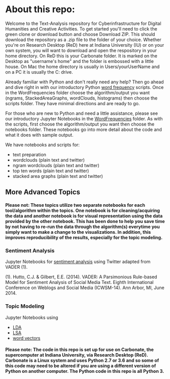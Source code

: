 # About this repo:
Welcome to the Text-Analysis repository for Cyberinfrastructure for Digital Humanities and Creative Activities. To get started you'll need to click the green clone or download button and choose Download ZIP. This should download the repository as a .zip file to the folder of your choice. Whether you're on Research Desktop (ReD) here at Indiana University (IU) or on your own system, you will want to download and open the respository in your home directory. On ReD this is your Carbonate folder. It is marked on the Desktop as "username's home" and the folder is embossed with a little house. On Mac the home directory is usually in Users/yourUserName and on a PC it is usually the C: drive.

Already familiar with Python and don't really need any help? Then go ahead and dive right in with our introductory Python [word frequency](https://github.com/cyberdh/Text-Analysis/tree/master/WordFrequencies) scripts. Once in the WordFrequencies folder choose the algorithm/output you want (ngrams, StackedAreaGraphs, wordClouds, histograms) then choose the scripts folder. They have minimal directions and are ready to go.

For those who are new to Python and need a little assistance, please see our introductory Jupyter Notebooks in the [WordFrequencies](https://github.com/cyberdh/Text-Analysis/tree/master/WordFrequencies) folder. As with the scripts, first choose the algorithm/output you want then choose the notebooks folder. These notebooks go into more detail about the code and what it does with sample output.

We have notebooks and scripts for: 
* text preparation
* wordclouds (plain text and twitter)
* ngram wordclouds (plain text and twitter)
* top ten words (plain text and twitter)
* stacked area graphs (plain text and twitter)

## More Advanced Topics

#### Please not: These topics utilize two separate notebooks for each tool/algorithm within the topics. One notebook is for cleaning/acquiring the data and another notebook is for visual representation using the data provided by the other notebook. This has been done to help you save time by not having to re-run the data through the algorithm(s) everytime you simply want to make a change to the visualizations. In addition, this improves reproducibility of the results, especially for the topic modeling.

### Sentiment Analysis
Jupyter Notebooks for [sentiment analysis](https://github.com/cyberdh/Text-Analysis/tree/master/VADERSentimentAnalysis) using Twitter adapted from VADER (1). 

(1). Hutto, C.J. & Gilbert, E.E. (2014). VADER: A Parsimonious Rule-based Model for Sentiment Analysis of Social Media Text. Eighth International Conference on Weblogs and Social Media (ICWSM-14). Ann Arbor, MI, June 2014.

### Topic Modeling 
Jupyter Notebooks using
* [LDA](https://github.com/cyberdh/Text-Analysis/tree/master/TopicModeling/LDA)
* [LSA](https://github.com/cyberdh/Text-Analysis/tree/master/TopicModeling/LSA)
* [word vectors](https://github.com/cyberdh/Text-Analysis/tree/master/TopicModeling/Word2Vec) 


#### Please note: The code in this repo is set up for use on Carbonate, the supercomputer at Indiana University, via Research Desktop (ReD). Carbonate is a Linux system and uses Python 2.7 or 3.6 and so some of this code may need to be altered if you are using a different version of Python on another computer. The Python code in this repo is all Python 3.
